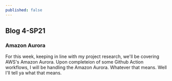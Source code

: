 ```yaml
---
published: false
---
```

## Blog 4-SP21

### Amazon Aurora

For this week, keeping in line with my project research, we'll be covering AWS's Amazon Aurora. Upon completeion of some Github Action workflows, I will be handling the Amazon Aurora. Whatever that means. Well I'll tell ya what that means. 
